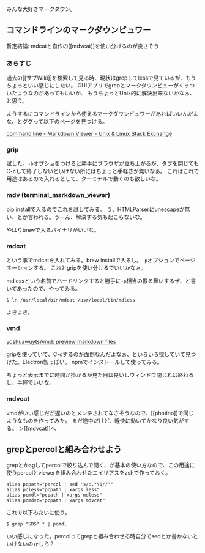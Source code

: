 みんな大好きマークダウン。

## コマンドラインのマークダウンビュワー

暫定結論: mdcatと自作の[[mdvcat]]を使い分けるのが良さそう

### あらすじ

過去の[[サブWiki]]を検索して見る時、現状はgrepしてlessで見ているが、もうちょっといい感じにしたい。
GUIアプリでgrepとマークダウンビューがくっついたようなのがあってもいいが、
もうちょっとUnix的に解決出来ないかなぁ、と思う。

ようするにコマンドラインから使えるマークダウンビュワーがあればいいんだよな、とググって以下のページを見つける。

[command line - Markdown Viewer - Unix & Linux Stack Exchange](https://unix.stackexchange.com/questions/4140/markdown-viewer)

### grip

試した。`-b`オプショをつけると勝手にブラウザが立ち上がるが、タブを閉じてもC-cして終了しないといけない所にはちょっと手軽さが無いなぁ。
これはこれで用途はあるので入れるとして、ターミナルで動くのも欲しいな。

### mdv (terminal_markdown_viewer)

pip installで入るのでこれを試してみる。
う、HTMLParserにunescapeが無い、とか言われる。うーん、解決する気も起こらないな。

やはりbrewで入るバイナリがいいな。

### mdcat

という事でmdcatを入れてみる。brew installで入るし。`-p`オプションでページネーションする。
これとgripを使い分けるでいいかなぁ。

mdlessという名前でハードリンクすると勝手に`-p`相当の振る舞いするぜ、と書いてあったので、やってみる。

```
$ ln /usr/local/bin/mdcat /usr/local/bin/mdless
```

よきよき。

### vmd

[yoshuawuyts/vmd: preview markdown files](https://github.com/yoshuawuyts/vmd)

gripを使っていて、C-cするのが面倒なんだよなぁ、といろいろ探していて見つけた。Electron製っぽい。
npmでインストールして使ってみる。

ちょっと表示までに時間が掛かるが見た目は良いしウィンドウ閉じれば終わるし、手軽でいいな。

### mdvcat

vmdがいい感じだが遅いのとメンテされてなさそうなので、[[photino]]で同じようなものを作ってみた。
まだ途中だけど、軽快に動いてかなり良い気がする。 ＞[[mdvcat]]へ

## grepとpercolと組み合わせよう

grepとかagしてpercolで絞り込んで開く、が基本の使い方なので、この用途に使うpercolとviewerを組み合わせたエイリアスをzshで作っておく。

```
alias pcpath="percol | sed 's/:.*\$//'"
alias pcless="pcpath | xargs less"
alias pcmdl="pcpath | xargs mdless"
alias pcmdvc="pcpath | xargs mdvcat"
```

これで以下みたいに使う。

```
$ grep "SDS" * | pcmdl
```

いい感じになった。percolってgrepと組み合わせる時自分でsedとか書かないといけないのかしら？
